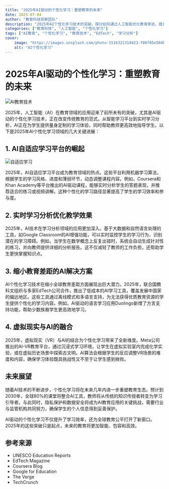 ```yaml
---
title: "2025年AI驱动的个性化学习：重塑教育的未来"
date: 2025-07-04
author: "教育科技观察团队"
description: "2025年AI个性化学习技术的突破，探讨如何通过人工智能优化教育体验、提升学习成果并缩小教育差距"
categories: ["教育科技", "人工智能", "个性化学习"]
tags: ["AI教育", "个性化学习", "教育技术", "EdTech", "学习分析"]
cover:
    image: "https://images.unsplash.com/photo-1516321318423-f06f85e504b3"
    alt: "AI个性化学习"
---
```


# 2025年AI驱动的个性化学习：重塑教育的未来

![AI教育技术](https://images.unsplash.com/photo-1620712943543-bcc4680e7485)

2025年，人工智能（AI）在教育领域的应用迎来了前所未有的突破，尤其是AI驱动的个性化学习技术，正在改变传统教育的范式。从智能学习平台到实时学习分析，AI正在为学生提供量身定制的学习体验，同时帮助教师更高效地指导学生。以下是2025年AI个性化学习领域的几大关键进展：

## 1. AI自适应学习平台的崛起

![自适应学习](https://images.unsplash.com/photo-1600585154340-be6161a56a0c)

2025年，AI自适应学习平台成为教育领域的热点。这些平台利用机器学习算法，根据学生的学习风格、进度和薄弱环节，动态调整课程内容。例如，Coursera和Khan Academy等平台推出的AI驱动课程，能够实时分析学生的答题表现，并推荐适合的练习或视频讲解。这种个性化的学习路径显著提高了学生的学习效率和参与度。

## 2. 实时学习分析优化教学效果

2025年，AI技术在学习分析领域的应用更加深入。基于大数据和自然语言处理的工具，如Google Classroom的AI增强功能，可以实时监控学生的学习行为，识别潜在的学习障碍。例如，当学生在数学概念上反复出错时，系统会自动生成针对性的练习，并向教师提供详细的分析报告。这不仅减轻了教师的工作负担，还帮助学生更快掌握知识点。

## 3. 缩小教育差距的AI解决方案

AI个性化学习技术在缩小全球教育差距方面展现出巨大潜力。2025年，联合国教科文组织与多家EdTech公司合作，推出了低成本的AI学习工具，覆盖发展中国家的偏远地区。这些工具通过离线模式和多语言支持，为无法获得优质教育资源的学生提供个性化的学习内容。例如，AI驱动的语言学习应用Duolingo新增了方言支持功能，帮助少数族裔学生更高效地学习。

## 4. 虚拟现实与AI的融合

2025年，虚拟现实（VR）与AI的结合为个性化学习带来了全新维度。Meta公司推出的AI-VR教育平台，通过沉浸式学习环境，让学生在虚拟实验室内完成化学实验，或在虚拟历史场景中探索古文明。AI算法会根据学生的反应调整VR场景的难度和内容，确保学习体验既具挑战性又不至于让学生感到挫败。

## 未来展望

随着AI技术的不断进步，个性化学习将在未来几年内进一步重塑教育生态。预计到2030年，全球80%的课堂将整合AI工具，教师将从传统的知识传授者转变为学习引导者。与此同时，隐私保护和数据安全将成为AI教育应用的关键挑战，需要行业与监管机构共同努力，确保学生的个人信息得到妥善保护。

AI驱动的个性化学习不仅提升了学习效率，还为全球教育公平打开了新窗口。2025年的这些突破只是起点，未来的教育将更加智能、包容和高效。

## 参考来源
- UNESCO Education Reports
- EdTech Magazine
- Coursera Blog
- Google for Education
- The Verge
- TechCrunch